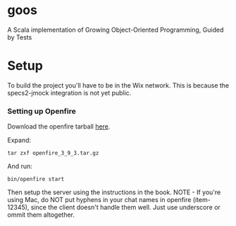 goos
====

A Scala implementation of Growing Object-Oriented Programming, Guided by Tests

Setup
=====

To build the project you'll have to be in the Wix network. This is because the specs2-jmock integration is not yet public.

### Setting up Openfire

Download the openfire tarball [here](http://www.igniterealtime.org/downloads/download-landing.jsp?file=openfire/openfire_3_9_3.tar.gz).

Expand:
```
tar zxf openfire_3_9_3.tar.gz
```

And run:
```
bin/openfire start
```

Then setup the server using the instructions in the book.
NOTE - If you're using Mac, do NOT put hyphens in your chat names in openfire (item-12345), since the client doesn't handle them well. Just use underscore or ommit them altogether.
